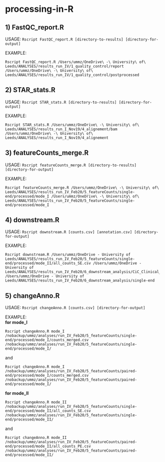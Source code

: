 # processing-in-R

## 1) FastQC_report.R

USAGE: `Rscript FastQC_report.R [directory-to-results] [directory-for-output]`

EXAMPLE:
```
Rscript FastQC_report.R /Users/ummz/OneDrive\ -\ University\ of\ Leeds/ANALYSES/results_run_IV/1_quality_control/report /Users/ummz/OneDrive\ -\ University\ of\ Leeds/ANALYSES/results_run_IV/1_quality_control/postprocessed
```

## 2) STAR_stats.R 

USAGE: `Rscript STAR_stats.R [directory-to-results] [directory-for-output]`

EXAMPLE:
```
Rscript STAR_stats.R /Users/ummz/OneDrive\ -\ University\ of\ Leeds/ANALYSES/results_run_I_Nov19/4_alignement/bam /Users/ummz/OneDrive\ -\ University\ of\ Leeds/ANALYSES/results_run_I_Nov19/4_alignement
```

## 3) featureCounts_merge.R

USAGE: `Rscript featureCounts_merge.R [directory-to-results] [directory-for-output]`

EXAMPLE:
```
Rscript featureCounts_merge.R /Users/ummz/OneDrive\ -\ University\ of\ Leeds/ANALYSES/results_run_IV_Feb20/5_featureCounts/single-end/processed/mode_I /Users/ummz/OneDrive\ -\ University\ of\ Leeds/ANALYSES/results_run_IV_Feb20/5_featureCounts/single-end/processed/mode_I
```

## 4) downstream.R

USAGE: `Rscript downstream.R [counts.csv] [annotation.csv] [directory-for-output]`

EXAMPLE: 
```
Rscript downstream.R /Users/ummz/OneDrive - University of Leeds/ANALYSES/results_run_IV_Feb20/5_featureCounts/single-end/processed/mode_II/all_counts_SE.csv /Users/ummz/OneDrive - University of Leeds/ANALYSES/results_run_IV_Feb20/6_downstream_analysis/CiC_Clinical_data_FINAL.csv /Users/ummz/OneDrive - University of Leeds/ANALYSES/results_run_IV_Feb20/6_downstream_analysis/single-end
```

## 5) changeAnno.R

USAGE: `Rscript changeAnno.R [counts.csv] [directory-for-output]`

EXAMPLE:  
**for mode_I**
```
Rscript changeAnno.R mode_I /nobackup/ummz/analyses/run_IV_Feb20/5_featureCounts/single-end/processed/mode_I/counts_merged.csv /nobackup/ummz/analyses/run_IV_Feb20/5_featureCounts/single-end/processed/mode_I/
```
and
```
Rscript changeAnno.R mode_I /nobackup/ummz/analyses/run_IV_Feb20/5_featureCounts/paired-end/processed/mode_I/counts_merged.csv /nobackup/ummz/analyses/run_IV_Feb20/5_featureCounts/paired-end/processed/mode_I/
```
**for mode_II**
```
Rscript changeAnno.R mode_II /nobackup/ummz/analyses/run_IV_Feb20/5_featureCounts/single-end/processed/mode_II/all_counts_SE.csv /nobackup/ummz/analyses/run_IV_Feb20/5_featureCounts/single-end/processed/mode_II/
```
and
```
Rscript changeAnno.R mode_II /nobackup/ummz/analyses/run_IV_Feb20/5_featureCounts/paired-end/processed/mode_II/all_counts_PE.csv /nobackup/ummz/analyses/run_IV_Feb20/5_featureCounts/paired-end/processed/mode_II/
```

